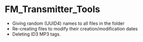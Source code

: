 # FM_Transmitter_Tools
* Giving random (UUID4) names to all files in the folder
* Re-creating files to modify their creation/modification dates
* Deleting ID3 MP3 tags.
